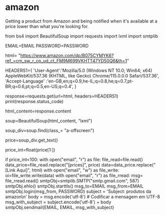# amazon
Getting a product from Amazon and being notified when it's available at a price lower than what you're looking for.


from  bs4 import BeautifulSoup
import requests
import lxml
import smtplib

EMAIL=EMAIL
PASSWORD=PASSWORD

html= "https://www.amazon.com/dp/B075CYMYK6?ref_=cm_sw_r_cp_ud_ct_FM9M699VKHTT47YD50Q6&th=1"

HEADERS1={
    'User-Agent':'Mozilla/5.0 (Windows NT 10.0; Win64; x64) AppleWebKit/537.36 (KHTML, like Gecko) Chrome/115.0.0.0 Safari/537.36',
    'Accept-Language' :'en-GB,en;q=0.9,he-IL;q=0.8,he;q=0.7,pt-BR;q=0.6,pt;q=0.5,en-US;q=0.4',
}

response=requests.get(url=html, headers=HEADERS1)
print(response.status_code)

html_content=response.content

soup=BeautifulSoup(html_content, "lxml")

soup_div=soup.find(class_= "a-offscreen")

price=soup_div.get_text()

price_int=float(price[1:])

if price_int<100:
    with open("email", "r") as file:
        file_read=file.read()
        data_price=file_read.replace("[prices]", price)
        data=data_price.replace("[Link Aqui]", html)
    with open("email", "w") as file_write:
        oi=file_write.write(data)
    with open("email", "r") as file_rread:
        msg= file_rread.read()
        smtpObj=smtplib.SMTP("smtp.gmail.com", 587)
        smtpObj.ehlo()
        smtpObj.starttls()
        msg_to=EMAIL
        msg_from=EMAIL
        smtpObj.login(msg_from, PASSWORD)
        subject = 'Subject: produtos da amazon\n'
        body = msg.encode('utf-8')  # Codificar a mensagem em UTF-8
        msg_with_subject = subject.encode('utf-8') + body
        smtpObj.sendmail(EMAIL, EMAIL, msg_with_subject)
